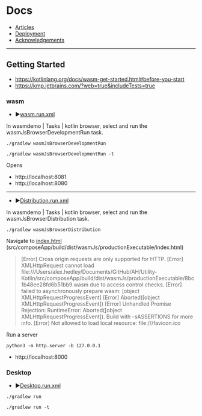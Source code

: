 # Docs

- [Articles](ARTICLES.md)
- [Deployment](DEPLOYMENT.md)
- [Acknowledgements](ACKNOWLEDGEMENTS.md)

---

## Getting Started

- https://kotlinlang.org/docs/wasm-get-started.html#before-you-start
- https://kmp.jetbrains.com/?web=true&includeTests=true

### wasm

- ▶️[wasm.run.xml](../src/.run/wasm.run.xml)

In wasmdemo | Tasks | kotlin browser, select and run the wasmJsBrowserDevelopmentRun task.

`./gradlew wasmJsBrowserDevelopmentRun`

`./gradlew wasmJsBrowserDevelopmentRun -t`

Opens

- http://localhost:8081
- http://localhost:8080

---

- ▶️[Distribution.run.xml](../src/.run/Distribution.run.xml)

In wasmdemo | Tasks | kotlin browser, select and run the wasmJsBrowserDistribution task.

`./gradlew wasmJsBrowserDistribution`

Navigate to [index.html](src/composeApp/build/dist/wasmJs/productionExecutable/index.html) (src/composeApp/build/dist/wasmJs/productionExecutable/index.html)

> [Error] Cross origin requests are only supported for HTTP.
> [Error] XMLHttpRequest cannot load file:///Users/alex.hedley/Documents/GitHub/AH/Utility-Kotlin/src/composeApp/build/dist/wasmJs/productionExecutable/8bc1b48ee28fd6b51bb9.wasm due to access control checks.
> [Error] failed to asynchronously prepare wasm: [object XMLHttpRequestProgressEvent]
> [Error] Aborted([object XMLHttpRequestProgressEvent])
> [Error] Unhandled Promise Rejection: RuntimeError: Aborted([object XMLHttpRequestProgressEvent]). Build with -sASSERTIONS for more info.
> [Error] Not allowed to load local resource: file:///favicon.ico

Run a server

`python3 -m http.server -b 127.0.0.1`

- http://localhost:8000

### Desktop

- ▶️[Desktop.run.xml](../src/.run/Desktop.run.xml)

`./gradlew run`

`./gradlew run -t`
